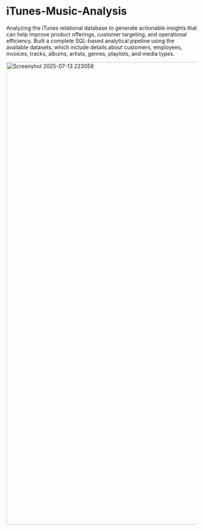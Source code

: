 # iTunes-Music-Analysis

Analyzing the iTunes relational database to generate actionable insights that can help improve product offerings, customer targeting, and operational efficiency.
Built a complete SQL-based analytical pipeline using the available datasets, which include details about customers, employees, invoices, tracks, albums, artists, genres, playlists, and media types.

<img width="2199" height="1222" alt="Screenshot 2025-07-13 223058" src="https://github.com/user-attachments/assets/d558be0c-d158-45ef-bb85-ec4215121ea1" />
